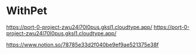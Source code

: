 # WithPet

https://port-0-project-zwu24l70l0pus.gksl1.cloudtype.app/
https://port-0-project-zwu24l70l0pus.gksl1.cloudtype.app/

https://www.notion.so/78785e33d2f040be9ef9ae521375e38f
